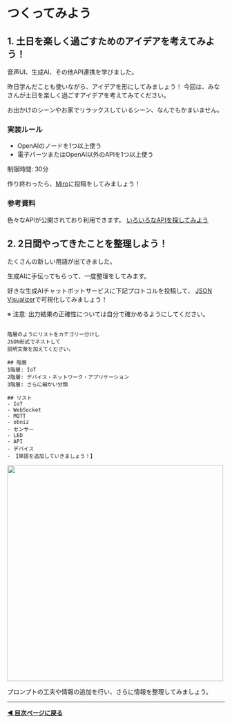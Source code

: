# つくってみよう

## 1. 土日を楽しく過ごすためのアイデアを考えてみよう！

音声UI、生成AI、その他API連携を学びました。

昨日学んだことも使いながら、アイデアを形にしてみましょう！
今回は、みなさんが土日を楽しく過ごすアイデアを考えてみてください。

お出かけのシーンやお家でリラックスしているシーン、なんでもかまいません。


### 実装ルール
- OpenAIのノードを1つ以上使う
- 電子パーツまたはOpenAI以外のAPIを1つ以上使う

制限時間: 30分

作り終わったら、[Miro]()に投稿をしてみましょう！

### 参考資料
色々なAPIが公開されており利用できます。
[いろいろなAPIを探してみよう](https://github.com/public-apis/public-apis?tab=readme-ov-file)




## 2. 2日間やってきたことを整理しよう！


たくさんの新しい用語が出てきました。

生成AIに手伝ってもらって、一度整理をしてみます。


好きな生成AIチャットボットサービスに下記プロトコルを投稿して、
[JSON Visualizer](https://kimihiro-n.site44.com/json_dump/index.html)で可視化してみましょう！


※ 注意: 出力結果の正確性については自分で確かめるようにしてください。


```

階層のようにリストをカテゴリー分けし
JSON形式でネストして
説明文章を加えてください。

## 階層
1階層: IoT
2階層: デバイス・ネットワーク・アプリケーション 
3階層: さらに細かい分類

## リスト
- IoT
- WebSocket
- MQTT
- obniz
- センサー
- LED
- API
- デバイス
- 【単語を追加していきましょう！】

```


<img src="https://i.gyazo.com/e4cb7143c569784e3005268dd18a7c86.png" width="500px">


プロンプトの工夫や情報の追加を行い、さらに情報を整理してみましょう。

---

**[◀ 目次ページに戻る](./readme.md)**
